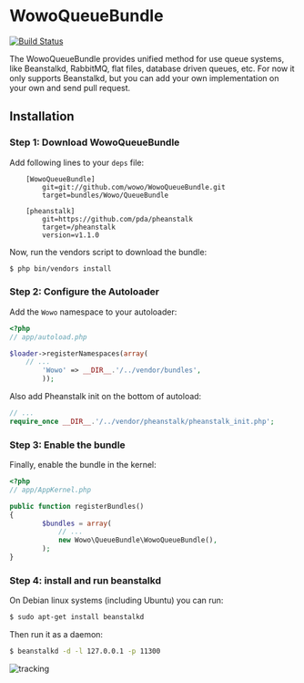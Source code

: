 # WowoQueueBundle

[![Build Status](https://secure.travis-ci.org/wowo/WowoQueueBundle.png)](https://secure.travis-ci.org/wowo/WowoQueueBundle)

The WowoQueueBundle provides unified method for use queue systems, like Beanstalkd, RabbitMQ, flat files,
database driven queues, etc. For now it only supports Beanstalkd, but you can add your own implementation
on your own and send pull request.

## Installation

### Step 1: Download WowoQueueBundle

Add following lines to your `deps` file:

```
    [WowoQueueBundle]
        git=git://github.com/wowo/WowoQueueBundle.git
        target=bundles/Wowo/QueueBundle

    [pheanstalk]
        git=https://github.com/pda/pheanstalk
        target=/pheanstalk
        version=v1.1.0

```
Now, run the vendors script to download the bundle:

``` bash
$ php bin/vendors install
```

### Step 2: Configure the Autoloader

Add the `Wowo` namespace to your autoloader:

``` php
<?php
// app/autoload.php

$loader->registerNamespaces(array(
    // ...
        'Wowo' => __DIR__.'/../vendor/bundles',
        ));
```

Also add Pheanstalk init on the bottom of autoload:

``` php
// ...
require_once __DIR__.'/../vendor/pheanstalk/pheanstalk_init.php';
```

### Step 3: Enable the bundle

Finally, enable the bundle in the kernel:

``` php
<?php
// app/AppKernel.php

public function registerBundles()
{
        $bundles = array(
            // ...
            new Wowo\QueueBundle\WowoQueueBundle(),
        );
}
```
### Step 4: install and run beanstalkd

On Debian linux systems (including Ubuntu) you can run:

``` bash
$ sudo apt-get install beanstalkd
```

Then run it as a daemon:

``` bash
$ beanstalkd -d -l 127.0.0.1 -p 11300
```

![tracking](http://visitspy.net/spot/d9dd2644/track)